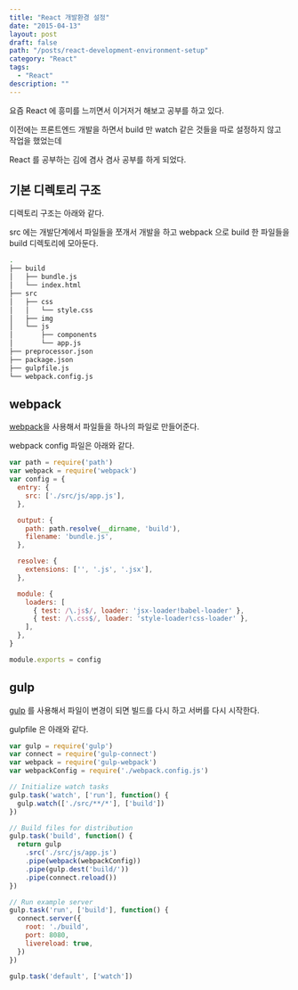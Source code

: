 ```yaml
---
title: "React 개발환경 설정"
date: "2015-04-13"
layout: post
draft: false
path: "/posts/react-development-environment-setup"
category: "React"
tags: 
  - "React"
description: ""  
---
```


요즘 React 에 흥미를 느끼면서 이거저거 해보고 공부를 하고 있다.

이전에는 프론트엔드 개발을 하면서 build 만 watch 같은 것들을 따로 설정하지 않고 작업을 했었는데

React 를 공부하는 김에 겸사 겸사 공부를 하게 되었다.

## 기본 디렉토리 구조

디렉토리 구조는 아래와 같다.

src 에는 개발단계에서 파일들을 쪼개서 개발을 하고 webpack 으로 build 한 파일들을 build 디렉토리에 모아둔다.

```bash
.
├── build
│   ├── bundle.js
│   └── index.html
├── src
│   ├── css
│   │   └── style.css
│   ├── img
│   └── js
│       ├── components
│       └── app.js
├── preprocessor.json
├── package.json
├── gulpfile.js
└── webpack.config.js
```

## webpack

[webpack](http://webpack.github.io/ 'webpack')을 사용해서 파일들을 하나의 파일로 만들어준다.

webpack config 파일은 아래와 같다.

```js
var path = require('path')
var webpack = require('webpack')
var config = {
  entry: {
    src: ['./src/js/app.js'],
  },

  output: {
    path: path.resolve(__dirname, 'build'),
    filename: 'bundle.js',
  },

  resolve: {
    extensions: ['', '.js', '.jsx'],
  },

  module: {
    loaders: [
      { test: /\.js$/, loader: 'jsx-loader!babel-loader' },
      { test: /\.css$/, loader: 'style-loader!css-loader' },
    ],
  },
}

module.exports = config
```

## gulp

[gulp](http://gulpjs.com/, 'gulp') 를 사용해서 파일이 변경이 되면 빌드를 다시 하고 서버를 다시 시작한다.

gulpfile 은 아래와 같다.

```js
var gulp = require('gulp')
var connect = require('gulp-connect')
var webpack = require('gulp-webpack')
var webpackConfig = require('./webpack.config.js')

// Initialize watch tasks
gulp.task('watch', ['run'], function() {
  gulp.watch(['./src/**/*'], ['build'])
})

// Build files for distribution
gulp.task('build', function() {
  return gulp
    .src('./src/js/app.js')
    .pipe(webpack(webpackConfig))
    .pipe(gulp.dest('build/'))
    .pipe(connect.reload())
})

// Run example server
gulp.task('run', ['build'], function() {
  connect.server({
    root: './build',
    port: 8080,
    livereload: true,
  })
})

gulp.task('default', ['watch'])
```
